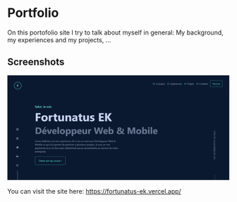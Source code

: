 # Portfolio
On this portofolio site I try to talk about myself in general: My background, my experiences and my projects, ...

## Screenshots

![App Screenshot](screenshots.png)

You can visit the site here: https://fortunatus-ek.vercel.app/
